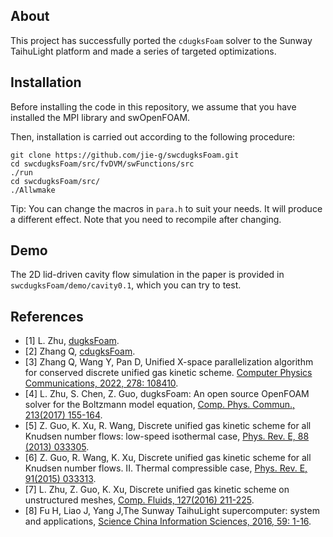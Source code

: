 ## About

This project has successfully ported the `cdugksFoam` solver to the Sunway TaihuLight platform and made a series of targeted optimizations.

## Installation

Before installing the code in this repository, we assume that you have installed the MPI library and swOpenFOAM.

Then, installation is carried out according to the following procedure:

```
git clone https://github.com/jie-g/swcdugksFoam.git
cd swcdugksFoam/src/fvDVM/swFunctions/src
./run
cd swcdugksFoam/src/
./Allwmake
```

Tip: You can change the macros in `para.h` to suit your needs. It will produce a different effect. Note that you need to recompile after changing.
## Demo

The 2D lid-driven cavity flow simulation in the paper is provided in `swcdugksFoam/demo/cavity0.1`, which you can try to test.
## References

- [1] L. Zhu, [dugksFoam](https://github.com/zhulianhua/dugksFoam).  
- [2] Zhang Q, [cdugksFoam](https://github.com/zzhang777/paralleled_cdugksFoam/tree/master).  
- [3] Zhang Q, Wang Y, Pan D, Unified X-space parallelization algorithm for conserved discrete unified gas kinetic scheme. [Computer Physics Communications, 2022, 278: 108410](https://www.sciencedirect.com/science/article/abs/pii/S0010465522001291).  
- [4] L. Zhu, S. Chen, Z. Guo, dugksFoam: An open source OpenFOAM solver for the Boltzmann model equation, [Comp. Phys. Commun., 213(2017) 155-164](http://www.sciencedirect.com/science/article/pii/S0010465516303642).  
- [5] Z. Guo, K. Xu, R. Wang, Discrete unified gas kinetic scheme for all Knudsen number flows: low-speed isothermal case, [Phys. Rev. E, 88 (2013) 033305](http://journals.aps.org/pre/abstract/10.1103/PhysRevE.88.033305).  
- [6] Z. Guo, R. Wang, K. Xu, Discrete unified gas kinetic scheme for all Knudsen number flows. II. Thermal compressible case, [Phys. Rev. E, 91(2015) 033313](http://journals.aps.org/pre/abstract/10.1103/PhysRevE.91.033313).  
- [7] L. Zhu, Z. Guo, K. Xu, Discrete unified gas kinetic scheme on unstructured meshes, [Comp. Fluids, 127(2016) 211-225](http://www.sciencedirect.com/science/article/pii/S0045793016000177).  
- [8] Fu H, Liao J, Yang J,The Sunway TaihuLight supercomputer: system and applications, [Science China Information Sciences, 2016, 59: 1-16](https://link.springer.com/article/10.1007/s11432-016-5588-7).  
